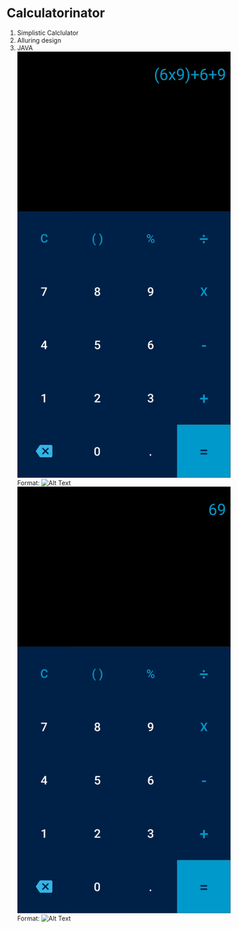 # Calculatorinator
1. Simplistic Calclulator
1. Alluring design
1. JAVA
![GitHub Logo](Screenshot_2020-07-28-19-23-16-002_com.example.calulator_inator.jpg)Format: ![Alt Text](url)
![GitHub Logo](Screenshot_2020-07-28-19-23-20-592_com.example.calulator_inator.jpg)Format: ![Alt Text](url)
